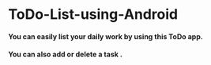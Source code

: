 # ToDo-List-using-Android
#### You can easily list your daily work by using this ToDo app.
#### You can also add or delete a task .
